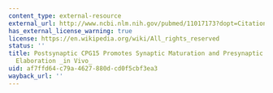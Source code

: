 ```yaml
---
content_type: external-resource
external_url: http://www.ncbi.nlm.nih.gov/pubmed/11017173?dopt=Citation
has_external_license_warning: true
license: https://en.wikipedia.org/wiki/All_rights_reserved
status: ''
title: Postsynaptic CPG15 Promotes Synaptic Maturation and Presynaptic Axon Arbor
  Elaboration _in Vivo_
uid: af7ffd64-c79a-4627-880d-cd0f5cbf3ea3
wayback_url: ''
---
```

